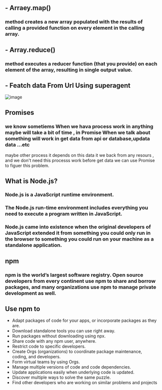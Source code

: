 ## - Arraey.map()
### method creates a new array populated with the results of calling a provided function on every element in the calling array.

## - Array.reduce()
### method executes a reducer function (that you provide) on each element of the array, resulting in single output value.

## - Featch data From Url Using superagent
![image](https://user-images.githubusercontent.com/20874994/42940275-7143e2d0-8b8b-11e8-9774-ce94bbf6d088.png)

## Promises
### we know sometiems When we hava process work in anything maybe will take a bit of time , in Promise When we talk about something will work in get data from api or database,updata data ...etc 
maybe other process it depends on this data it we back from any resours , and we don't need this processs work before get data we can use Promise to figuer this problem.

## What is Node.js?
### Node.js is a JavaScript runtime environment. 
### The Node.js run-time environment includes everything you need to execute a program written in JavaScript.
### Node.js came into existence when the original developers of JavaScript extended it from something you could only run in the browser to something you could run on your machine as a standalone application.

## npm
### npm is the world’s largest software registry. Open source developers from every continent use npm to share and borrow packages, and many organizations use npm to manage private development as well.
## Use npm to 
- Adapt packages of code for your apps, or incorporate packages as they are.
- Download standalone tools you can use right away.
- Run packages without downloading using npx.
- Share code with any npm user, anywhere.
- Restrict code to specific developers.
- Create Orgs (organizations) to coordinate package maintenance, coding, and developers.
- Form virtual teams by using Orgs.
- Manage multiple versions of code and code dependencies.
- Update applications easily when underlying code is updated.
- Discover multiple ways to solve the same puzzle.
- Find other developers who are working on similar problems and projects
